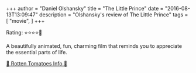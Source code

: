 +++
author = "Daniel Olshansky"
title = "The Little Prince"
date = "2016-08-13T13:09:47"
description = "Olshansky's review of The Little Prince"
tags = [
    "movie",
]
+++

Rating: ⭐⭐⭐⭐🌟

A beautifully animated, fun, charming film that reminds you to appreciate the essential parts of life.

[🍅 Rotten Tomatoes Info 🍅](https://www.rottentomatoes.com//m/the_little_prince_2016)